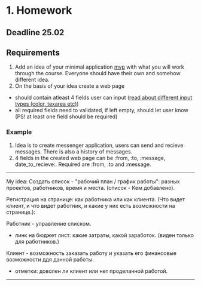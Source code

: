 # 1. Homework

## Deadline 25.02

## Requirements

1. Add an idea of your minimal application [mvp](https://en.wikipedia.org/wiki/Minimum_viable_product) with what you will work through the course. Everyone should have their own and somehow different idea.
1. On the basis of your idea create a web page 
  * should contain atleast 4 fields user can input ([read about different input types (color, texarea etc)](http://www.w3schools.com/html/html_form_input_types.asp))
  * all required fields need to validated, if left empty, should let user know (PS! at least one field should be required)
  
### Example

1. Idea is to create messenger application, users can send and recieve messages. There is also a history of messages.
2. 4 fields in the created web page can be :from, :to, :message, date_to_recieve:. Required are :from, :to and :message.


*******************************************************************************************************************************
My idea: Создать список - "рабочий план / график работы": разных проектов, работников, время и места. (список - Кем добавлено).

Регистрация на странице: как работника или как клиента. (Что видет клиент, и что видет работник, и какие у них есть возможности на странице.):

Работник - управление списком.
+ линк на бюджет лист: какие затраты, какой заработок. (виден только для работников.)

Клиент - возможность заказать работу и указать его финансовые возможности ддя данной работы.
+ отметки: доволен ли клиент или нет проделанной работой.
*******************************************************************************************************************************